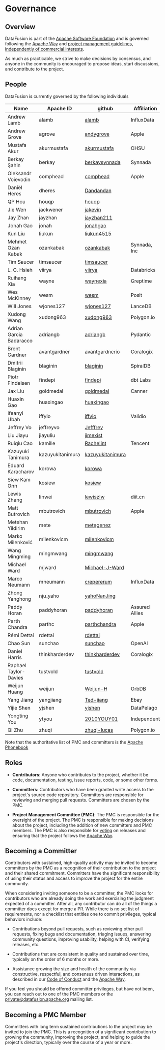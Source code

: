 <!---
  Licensed to the Apache Software Foundation (ASF) under one
  or more contributor license agreements.  See the NOTICE file
  distributed with this work for additional information
  regarding copyright ownership.  The ASF licenses this file
  to you under the Apache License, Version 2.0 (the
  "License"); you may not use this file except in compliance
  with the License.  You may obtain a copy of the License at

    http://www.apache.org/licenses/LICENSE-2.0

  Unless required by applicable law or agreed to in writing,
  software distributed under the License is distributed on an
  "AS IS" BASIS, WITHOUT WARRANTIES OR CONDITIONS OF ANY
  KIND, either express or implied.  See the License for the
  specific language governing permissions and limitations
  under the License.
-->

# Governance

## Overview

DataFusion is part of the [Apache Software Foundation] and is governed following
the [Apache Way] and [project management guidelines], [independently of
commercial interests].

[apache software foundation]: https://www.apache.org/
[apache way]: https://www.apache.org/theapacheway/
[project management guidelines]: https://www.apache.org/foundation/how-it-works.html#management
[independently of commercial interests]: https://community.apache.org/projectIndependence.html

As much as practicable, we strive to make decisions by consensus, and anyone in
the community is encouraged to propose ideas, start discussions, and contribute
to the project.

## People

DataFusion is currently governed by the following individuals

<!--

The following table can be updated by running the following script:

docs/scripts/update_committer_list.py

Notes:

* The script only updates the Name and Apache ID columns. The rest of the data
  is manually provided.

-->

<!-- Begin Auto-Generated Committer List -->

| Name                    | Apache ID        | github                                                  | Affiliation    | Role      |
| ----------------------- | ---------------- | ------------------------------------------------------- | -------------- | --------- |
| Andrew Lamb             | alamb            | [alamb](https://github.com/alamb)                       | InfluxData     | PMC Chair |
| Andrew Grove            | agrove           | [andygrove](https://github.com/andygrove)               | Apple          | PMC       |
| Mustafa Akur            | akurmustafa      | [akurmustafa](https://github.com/akurmustafa)           | OHSU           | PMC       |
| Berkay Şahin            | berkay           | [berkaysynnada](https://github.com/berkaysynnada)       | Synnada        | PMC       |
| Oleksandr Voievodin     | comphead         | [comphead](https://github.com/comphead)                 | Apple          | PMC       |
| Daniël Heres            | dheres           | [Dandandan](https://github.com/Dandandan)               |                | PMC       |
| QP Hou                  | houqp            | [houqp](https://github.com/houqp)                       |                | PMC       |
| Jie Wen                 | jackwener        | [jakevin](https://github.com/jackwener)                 |                | PMC       |
| Jay Zhan                | jayzhan          | [jayzhan211](https://github.com/jayzhan211)             |                | PMC       |
| Jonah Gao               | jonah            | [jonahgao](https://github.com/jonahgao)                 |                | PMC       |
| Kun Liu                 | liukun           | [liukun4515](https://github.com/liukun4515)             |                | PMC       |
| Mehmet Ozan Kabak       | ozankabak        | [ozankabak](https://github.com/ozankabak)               | Synnada, Inc   | PMC       |
| Tim Saucer              | timsaucer        | [timsaucer](https://github.com/timsaucer)               |                | PMC       |
| L. C. Hsieh             | viirya           | [viirya](https://github.com/viirya)                     | Databricks     | PMC       |
| Ruihang Xia             | wayne            | [waynexia](https://github.com/waynexia)                 | Greptime       | PMC       |
| Wes McKinney            | wesm             | [wesm](https://github.com/wesm)                         | Posit          | PMC       |
| Will Jones              | wjones127        | [wjones127](https://github.com/wjones127)               | LanceDB        | PMC       |
| Xudong Wang             | xudong963        | [xudong963](https://github.com/xudong963)               | Polygon.io     | PMC       |
| Adrian Garcia Badaracco | adriangb         | [adriangb](https://github.com/adriangb)                 | Pydantic       | Committer |
| Brent Gardner           | avantgardner     | [avantgardnerio](https://github.com/avantgardnerio)     | Coralogix      | Committer |
| Dmitrii Blaginin        | blaginin         | [blaginin](https://github.com/blaginin)                 | SpiralDB       | Committer |
| Piotr Findeisen         | findepi          | [findepi](https://github.com/findepi)                   | dbt Labs       | Committer |
| Jax Liu                 | goldmedal        | [goldmedal](https://github.com/goldmedal)               | Canner         | Committer |
| Huaxin Gao              | huaxingao        | [huaxingao](https://github.com/huaxingao)               |                | Committer |
| Ifeanyi Ubah            | iffyio           | [iffyio](https://github.com/iffyio)                     | Validio        | Committer |
| Jeffrey Vo              | jeffreyvo        | [Jefffrey](https://github.com/Jefffrey)                 |                | Committer |
| Liu Jiayu               | jiayuliu         | [jimexist](https://github.com/jimexist)                 |                | Committer |
| Ruiqiu Cao              | kamille          | [Rachelint](https://github.com/Rachelint)               | Tencent        | Committer |
| Kazuyuki Tanimura       | kazuyukitanimura | [kazuyukitanimura](https://github.com/kazuyukitanimura) |                | Committer |
| Eduard Karacharov       | korowa           | [korowa](https://github.com/korowa)                     |                | Committer |
| Siew Kam Onn            | kosiew           | [kosiew](https://github.com/kosiew)                     |                | Committer |
| Lewis Zhang             | linwei           | [lewiszlw](https://github.com/lewiszlw)                 | diit.cn        | Committer |
| Matt Butrovich          | mbutrovich       | [mbutrovich](https://github.com/mbutrovich)             | Apple          | Committer |
| Metehan Yildirim        | mete             | [metegenez](https://github.com/metegenez)               |                | Committer |
| Marko Milenković        | milenkovicm      | [milenkovicm](https://github.com/milenkovicm)           |                | Committer |
| Wang Mingming           | mingmwang        | [mingmwang](https://github.com/mingmwang)               |                | Committer |
| Michael Ward            | mjward           | [Michael-J-Ward ](https://github.com/Michael-J-Ward)    |                | Committer |
| Marco Neumann           | mneumann         | [crepererum](https://github.com/crepererum)             | InfluxData     | Committer |
| Zhong Yanghong          | nju_yaho         | [yahoNanJing](https://github.com/yahoNanJing)           |                | Committer |
| Paddy Horan             | paddyhoran       | [paddyhoran](https://github.com/paddyhoran)             | Assured Allies | Committer |
| Parth Chandra           | parthc           | [parthchandra](https://github.com/parthchandra)         | Apple          | Committer |
| Rémi Dettai             | rdettai          | [rdettai](https://github.com/rdettai)                   |                | Committer |
| Chao Sun                | sunchao          | [sunchao](https://github.com/sunchao)                   | OpenAI         | Committer |
| Daniel Harris           | thinkharderdev   | [thinkharderdev](https://github.com/thinkharderdev)     | Coralogix      | Committer |
| Raphael Taylor-Davies   | tustvold         | [tustvold](https://github.com/tustvold)                 |                | Committer |
| Weijun Huang            | weijun           | [Weijun-H](https://github.com/Weijun-H)                 | OrbDB          | Committer |
| Yang Jiang              | yangjiang        | [Ted-jiang](https://github.com/Ted-jiang)               | Ebay           | Committer |
| Yijie Shen              | yjshen           | [yjshen](https://github.com/yjshen)                     | DataPelago     | Committer |
| Yongting You            | ytyou            | [2010YOUY01](https://github.com/2010YOUY01)             | Independent    | Committer |
| Qi Zhu                  | zhuqi            | [zhuqi-lucas](https://github.com/zhuqi-lucas)           | Polygon.io     | Committer |

<!-- End Auto-Generated Committer List -->

Note that the authoritative list of PMC and committers is the [Apache Phonebook]

[apache phonebook]: https://projects.apache.org/committee.html?datafusion

## Roles

- **Contributors**: Anyone who contributes to the project, whether it be code,
  documentation, testing, issue reports, code, or some other forms.

- **Committers**: Contributors who have been granted write access to the  
  project's source code repository. Committers are responsible for reviewing and
  merging pull requests. Committers are chosen by the PMC.

- **Project Management Committee (PMC)**: The PMC is responsible for the
  oversight of the project. The PMC is responsible for making decisions about the
  project, including the addition of new committers and PMC members. The PMC is
  also responsible for [voting] on releases and ensuring that the project follows
  the [Apache Way].

[voting]: https://www.apache.org/foundation/voting.html

## Becoming a Committer

Contributors with sustained, high-quality activity may be invited to become
committers by the PMC as a recognition of their contribution to the project and
their shared commitment. Committers have the significant responsibility of using
their status and access to improve the project for the entire community.

When considering inviting someone to be a committer, the PMC looks for
contributors who are already doing the work and exercising the judgment expected
of a committer. After all, any contributor can do all of the things a committer
does except for merge a PR. While there is no set list of requirements, nor a
checklist that entitles one to commit privileges, typical behaviors include:

- Contributions beyond pull requests, such as reviewing other pull requests,
  fixing bugs and documentation, triaging issues, answering community questions,
  improving usability, helping with CI, verifying releases, etc.

- Contributions that are consistent in quality and sustained
  over time, typically on the order of 6 months or more.

- Assistance growing the size and health of the community via constructive,
  respectful, and consensus driven interactions, as described in our [Code of
  Conduct] and the [Apache Way].

If you feel you should be offered committer privileges, but have not been, you
can reach out to one of the PMC members or the private@datafusion.apache.org mailing
list.

[code of conduct]: https://www.apache.org/foundation/policies/conduct.html

## Becoming a PMC Member

Committers with long term sustained contributions to the project may be invited
to join the PMC. This is a recognition of a significant contribution to growing
the community, improving the project, and helping to guide the project's
direction, typically over the course of a year or more.
